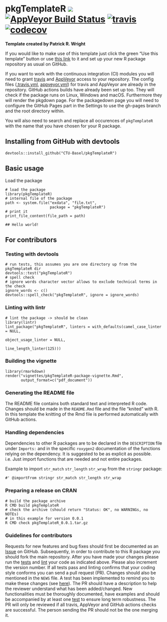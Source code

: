 <!-- README.md is generated from README.Rmd. Please edit that file -->

pkgTemplateR [![](https://img.shields.io/badge/dev%20version-0.0.1-blue.svg)](https://github.com/CTU-Basel/pkgTemplateR) [![AppVeyor Build Status](https://ci.appveyor.com/api/projects/status/github/CTU-Basel/pkgTemplateR/pkgTemplateR?branch=master&svg=true)](https://ci.appveyor.com/project/CTU-Basel/pkgTemplateR) [![travis](https://api.travis-ci.com/CTU-Basel/pkgTemplateR.svg?branch=master)](https://api.travis-ci.com/CTU-Basel/pkgTemplateR.svg?branch=master) [![codecov](https://codecov.io/github/CTU-Basel/pkgTemplateR/branch/master/graphs/badge.svg)](https://codecov.io/github/CTU-Basel/pkgTemplateR)
==============================================================================================================================================================================================================================================================================================================================================================================================================================================================================================================================================================================================================================

**Template created by Patrick R. Wright**

If you would like to make use of this template just click the green “Use
this template” button or use [this
link](https://github.com/CTU-Basel/pkgTemplateR/generate) to it and set
up your new R package repository as usual on GitHub.

If you want to work with the continuous integration (CI) modules you
will need to grant [travis](https://travis-ci.com/) and
[AppVeyor](https://ci.appveyor.com) access to your repository. The
config files ([.travis.yml](.travis.yml), [appveyor.yml](appveyor.yml))
for travis and AppVeyor are already in the repository. GitHub actions
builds have already been set up too. They will check if the package runs
on Linux, Windows and macOS. Furthermore they will render the pkgdown
page. For the packagedown page you will need to configure the GitHub
Pages part in the Settings to use the gh-pages branch and the root
directory within.

You will also need to search and replace all occurences of
`pkgTemplateR` with the name that you have chosen for your R package.

Installing from GitHub with devtools
------------------------------------

    devtools::install_github("CTU-Basel/pkgTemplateR")

Basic usage
-----------

Load the package

    # load the package
    library(pkgTemplateR)
    # internal file of the package
    path <- system.file("exdata", "file.txt",
                        package = "pkgTemplateR")
    # print it
    print_file_content(file_path = path)

    ## Hello world!

For contributors
----------------

### Testing with devtools

    # run tests, this assumes you are one directory up from the pkgTemplateR dir
    devtools::test("pkgTemplateR")
    # spell check
    # ignore words character vector allows to exclude technical terms in the check
    ignore_words <- c()
    devtools::spell_check("pkgTemplateR", ignore = ignore_words)

### Linting with lintr

    # lint the package -> should be clean
    library(lintr)
    lint_package("pkgTemplateR", linters = with_defaults(camel_case_linter = NULL,
                                                         object_usage_linter = NULL,
                                                         line_length_linter(125)))

### Building the vignette

    library(rmarkdown)
    render("vignettes/pkgTemplateR-package-vignette.Rmd",
           output_format=c("pdf_document"))

### Generating the README file

The README file contains both standard text and interpreted R code.
Changes should be made in the `README.Rmd` file and the file “knited”
with R. In this template the knitting of the Rmd file is performed
automatically with GitHub actions.

### Handling dependencies

Dependencies to other R packages are to be declared in the `DESCRIPTION`
file under `Imports:` and in the specific `roxygen2` documentation of
the functions relying on the dependency. It is suggested to be as
explicit as possible. i.e. Just import functions that are needed and not
entire packages.

Example to import `str_match` `str_length` `str_wrap` from the `stringr`
package:

    #' @importFrom stringr str_match str_length str_wrap

### Preparing a release on CRAN

    # build the package archive
    R CMD build pkgTemplateR
    # check the archive (should return "Status: OK", no WARNINGs, no NOTEs)
    # in this example for version 0.0.1
    R CMD check pkgTemplateR_0.0.1.tar.gz

### Guidelines for contributors

Requests for new features and bug fixes should first be documented as an
[Issue](https://github.com/) on GitHub. Subsequently, in order to
contribute to this R package you should fork the main repository. After
you have made your changes please run the
[tests](README.md#testing-with-devtools) and
[lint](README.md#linting-with-lintr) your code as indicated above.
Please also increment the version number. If all tests pass and linting
confirms that your coding style conforms you can send a pull request
(PR). Changes should also be mentioned in the `NEWS` file. A test has
been implemented to remind you to make these changes (see
[here](tests/testthat/test-version_diff.R)). The PR should have a
description to help the reviewer understand what has been added/changed.
New functionalities must be thoroughly documented, have examples and
should be accompanied by at least one [test](tests/testthat/) to ensure
long term robustness. The PR will only be reviewed if all travis,
AppVeyor and GitHub actions checks are successful. The person sending
the PR should not be the one merging it.
